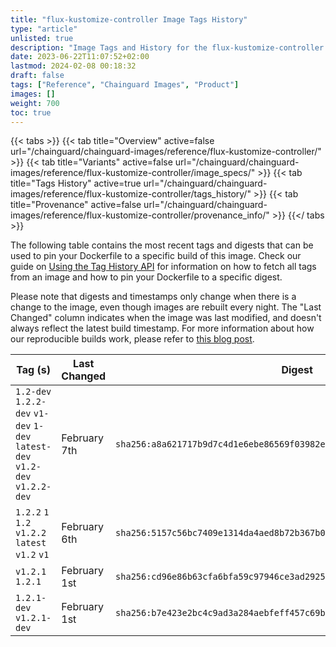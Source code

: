 ```yaml
---
title: "flux-kustomize-controller Image Tags History"
type: "article"
unlisted: true
description: "Image Tags and History for the flux-kustomize-controller Chainguard Image"
date: 2023-06-22T11:07:52+02:00
lastmod: 2024-02-08 00:18:32
draft: false
tags: ["Reference", "Chainguard Images", "Product"]
images: []
weight: 700
toc: true
---
```


{{< tabs >}}
{{< tab title="Overview" active=false url="/chainguard/chainguard-images/reference/flux-kustomize-controller/" >}}
{{< tab title="Variants" active=false url="/chainguard/chainguard-images/reference/flux-kustomize-controller/image_specs/" >}}
{{< tab title="Tags History" active=true url="/chainguard/chainguard-images/reference/flux-kustomize-controller/tags_history/" >}}
{{< tab title="Provenance" active=false url="/chainguard/chainguard-images/reference/flux-kustomize-controller/provenance_info/" >}}
{{</ tabs >}}

The following table contains the most recent tags and digests that can be used to pin your Dockerfile to a specific build of this image. Check our guide on [Using the Tag History API](/chainguard/chainguard-images/using-the-tag-history-api/) for information on how to fetch all tags from an image and how to pin your Dockerfile to a specific digest.

Please note that digests and timestamps only change when there is a change to the image, even though images are rebuilt every night. The "Last Changed" column indicates when the image was last modified, and doesn't always reflect the latest build timestamp. For more information about how our reproducible builds work, please refer to [this blog post](https://www.chainguard.dev/unchained/reproducing-chainguards-reproducible-image-builds).

| Tag (s)                                                                      | Last Changed | Digest                                                                    |
|------------------------------------------------------------------------------|--------------|---------------------------------------------------------------------------|
|  `1.2-dev` `1.2.2-dev` `v1-dev` `1-dev` `latest-dev` `v1.2-dev` `v1.2.2-dev` | February 7th | `sha256:a8a621717b9d7c4d1e6ebe86569f03982ef470324bb338932d03e626d16135f9` |
|  `1.2.2` `1` `1.2` `v1.2.2` `latest` `v1.2` `v1`                             | February 6th | `sha256:5157c56bc7409e1314da4aed8b72b367b05cb0dc7eed483a126521ddea60d123` |
|  `v1.2.1` `1.2.1`                                                            | February 1st | `sha256:cd96e86b63cfa6bfa59c97946ce3ad2925ba2d737345da465854e00e7ef219e1` |
|  `1.2.1-dev` `v1.2.1-dev`                                                    | February 1st | `sha256:b7e423e2bc4c9ad3a284aebfeff457c69b5a5dae22ca34837ef16e13809edc05` |

